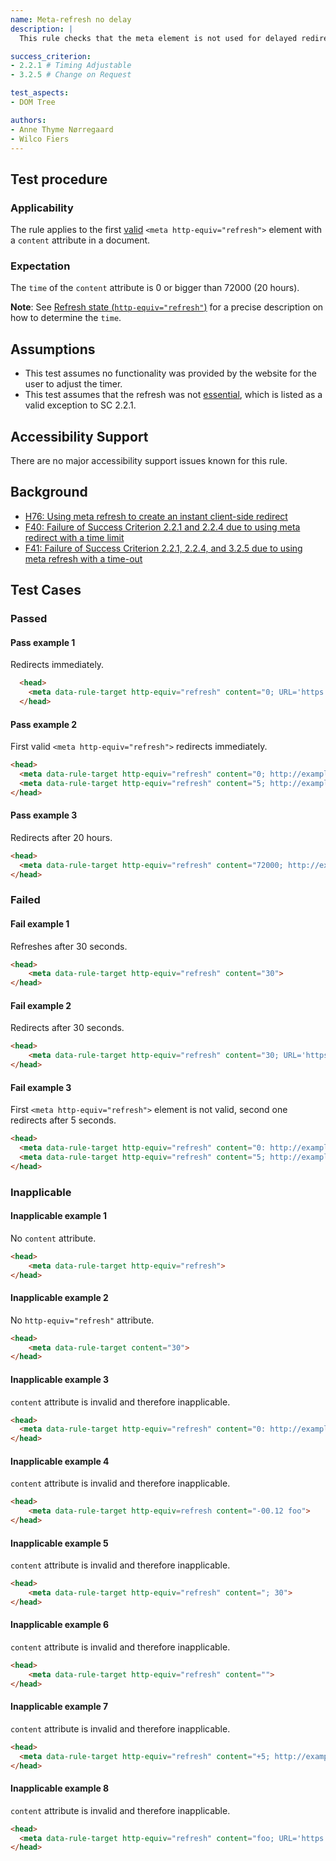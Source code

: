 ```yaml
---
name: Meta-refresh no delay
description: |
  This rule checks that the meta element is not used for delayed redirecting or refreshing.

success_criterion:
- 2.2.1 # Timing Adjustable
- 3.2.5 # Change on Request

test_aspects:
- DOM Tree

authors:
- Anne Thyme Nørregaard
- Wilco Fiers
---
```


## Test procedure

### Applicability

The rule applies to the first [valid](https://www.w3.org/TR/html/document-metadata.html#statedef-http-equiv-refresh) `<meta http-equiv="refresh">` element with a `content` attribute in a document.

### Expectation

The `time` of the `content` attribute is 0 or bigger than 72000 (20 hours).

**Note**: See [Refresh state (`http-equiv="refresh"`)](https://www.w3.org/TR/html/document-metadata.html#statedef-http-equiv-refresh) for a precise description on how to determine the `time`.

## Assumptions  

* This test assumes no functionality was provided by the website for the user to adjust the timer. 
* This test assumes that the refresh was not [essential](https://www.w3.org/TR/UNDERSTANDING-WCAG20/time-limits-required-behaviors.html#essentialdef), which is listed as a valid exception to SC 2.2.1.

## Accessibility Support 

There are no major accessibility support issues known for this rule.

## Background  

- [H76: Using meta refresh to create an instant client-side redirect](https://www.w3.org/TR/WCAG-TECHS/H76.html)
- [F40: Failure of Success Criterion 2.2.1 and 2.2.4 due to using meta redirect with a time limit](https://www.w3.org/TR/WCAG-TECHS/F40.html)
- [F41: Failure of Success Criterion 2.2.1, 2.2.4, and 3.2.5 due to using meta refresh with a time-out](https://www.w3.org/TR/WCAG-TECHS/F41.html)

## Test Cases

### Passed

#### Pass example 1

Redirects immediately.

```html
  <head>           
    <meta data-rule-target http-equiv="refresh" content="0; URL='https://auto-wcag.github.io/auto-wcag/'" />    
  </head>  
```

#### Pass example 2

First valid `<meta http-equiv="refresh">` redirects immediately.

```html
<head>
  <meta data-rule-target http-equiv="refresh" content="0; http://example.com" />
  <meta data-rule-target http-equiv="refresh" content="5; http://example.com" />
</head>
```

#### Pass example 3

Redirects after 20 hours.

```html
<head>
  <meta data-rule-target http-equiv="refresh" content="72000; http://example.com" />
</head>
```

### Failed

#### Fail example 1

Refreshes after 30 seconds.

```html
<head>
	<meta data-rule-target http-equiv="refresh" content="30">
</head>
```

#### Fail example 2

Redirects after 30 seconds.

```html
<head>
	<meta data-rule-target http-equiv="refresh" content="30; URL='https://auto-wcag.github.io/auto-wcag/'">
</head>
```

#### Fail example 3

First `<meta http-equiv="refresh">` element is not valid, second one redirects after 5 seconds.

```html
<head>
  <meta data-rule-target http-equiv="refresh" content="0: http://example.com" />
  <meta data-rule-target http-equiv="refresh" content="5; http://example.com" />
</head>
```

### Inapplicable

#### Inapplicable example 1

No `content` attribute.

```html
<head>
	<meta data-rule-target http-equiv="refresh">
</head>
```

#### Inapplicable example 2

No `http-equiv="refresh"` attribute.

```html
<head>
	<meta data-rule-target content="30">
</head>
```

#### Inapplicable example 3

`content` attribute is invalid and therefore inapplicable.

```html
<head>
  <meta data-rule-target http-equiv="refresh" content="0: http://example.com" />
</head>
```

#### Inapplicable example 4

`content` attribute is invalid and therefore inapplicable.

```html
<head>
	<meta data-rule-target http-equiv=refresh content="-00.12 foo">
</head>
```

#### Inapplicable example 5

`content` attribute is invalid and therefore inapplicable.

```html
<head>
	<meta data-rule-target http-equiv="refresh" content="; 30">
</head>
```

#### Inapplicable example 6

`content` attribute is invalid and therefore inapplicable.
```html
<head>
	<meta data-rule-target http-equiv="refresh" content="">
</head>
```

#### Inapplicable example 7

`content` attribute is invalid and therefore inapplicable.

```html
<head>
  <meta data-rule-target http-equiv="refresh" content="+5; http://example.com">
</head>
```

#### Inapplicable example 8

`content` attribute is invalid and therefore inapplicable.

```html
<head>           
  <meta data-rule-target http-equiv="refresh" content="foo; URL='https://auto-wcag.github.io/auto-wcag/'" />    
</head>
```